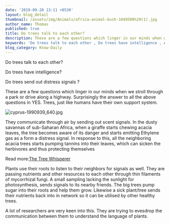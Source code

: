 ```yaml
---
date: '2019-09-20 13:11 +0530'
layout: blog_detail
thumbnail: /assets/img/Animals/africa-animal-bush-1049500%20(1).jpg
author_name: Thomas
published: true
title: Do trees talk to each other?
description: These are a few questions which linger in our minds when we stroll through ...
keywords: 'Do trees talk to each other , Do trees have intelligence , Acacia trees '
blog_category: Know-Daily
---
```


Do trees talk to each other?

Do trees have intelligence?

Do trees send out distress signals ?

These are a few questions which linger in our minds when we stroll through a park or drive along a highway.
Surprisingly the answer to all the above questions in YES. Trees, just like humans have their own support system. 

![cyprus-1990939_640.jpg]({{site.baseurl}}/assets/img/Nature/cyprus-1990939_640.jpg)

They communicate through air by sending out scent signals. In the dusty savannas of sub-Saharan Africa, when a giraffe starts chewing acacia leaves, the tree becomes aware of its danger and starts emitting Ethylene gas as a form a distress signal. In response to this, all the neighboring acacia trees starts pumping tannins into their leaves, which can sicken the herbivores and thus protecting themselves

Read more:[The Tree Whisperer]( https://www.smithsonianmag.com/science-nature/the-whispering-trees-180968084/#i1oKVv3YVvLpzqMR.99)

Plants use their roots to listen to their neighbors for signals as well. They are passing nutrients and other resources to each other through thin filaments of mycorrhizal fungi.  A small sampling lacking the sunlight for photosynthesis, sends signals to its nearby friends. The big trees pump sugar into their roots and help them grow. Likewise a sick plant/tree sends their nutrients back into in network so it can be utilised by other healthy trees.

A lot of researchers are very keen into this. They are trying to evesdrop the communication between them to understand the language of plants.
